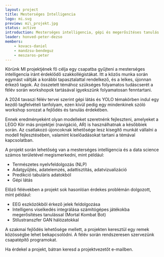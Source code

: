 ```yaml
---
layout: project
title: Mesterséges Intelligencia
logo: mi.svg
preview: mi\_projekt.jpg
status: active
introduction: Mesterséges intelligencia, gépi és megerősítéses tanulás módszereinek megismerése, alkalmazása.
leader: honved-peter-dezso
members:
    - kovacs-daniel
    - mandzsu-bendeguz
    - meszaros-peter
---
```


Körünk MI projektjének fő célja egy csapatba gyűjteni a mesterséges intelligencia iránt érdeklődő szakkollégistákat. Itt a közös munka során egymást váltják a korábbi tapasztalattal rendelkező, és a lelkes, újonnan érkező tagok. Az összetett témához szükséges folyamatos tudáscserét a félév során workshopok tartásával igyekszünk folyamatosan fenntartani.

A 2024 tavaszi félév tervei szerint gépi látás és YOLO témakörben indul egy kezdő tagfelvételi tanfolyam, ezen kívül pedig egy mindenkinek szóló workshop sorozat a fejlődés és tanulás érdekében.

Ennek eredményeként olyan modelleket szeretnénk fejleszteni, amelyeket a LEGO Kör más projektjei (navigáció, AR) is használhatnak a későbbiek során. Az csatlakozó újoncoknak lehetősége lesz kisegítő munkát vállalni a modell fejlesztésében, valamint kiselőadásokat tartani a témával kapcsolatban.

A projekt során lehetőség van a mesterséges intelligencia és a data science számos területével megismerkedni, mint például:

-   Természetes nyelvfeldolgozás (NLP)
-   Adatgyűjtés, adatelemzés, adattisztítás, adatvizualizáció
-   Predikció tabuláris adatokból
-   Gépi látás

Előző félévekben a projekt sok hasonlóan érdekes problémán dolgozott, mint például:

-   EEG eszközökből érkező jelek feldolgozása
-   Intelligens viselkedés integrálása számítógépes játékokba megerősítéses tanulással (Mortal Kombat Bot)
-   Stílustranszfer GAN hálózatokkal

A szakmai fejlődés lehetősége mellett, a projekten keresztül egy remek közösségbe lehet bekapcsolódni. A félév során rendszeresen szervezünk csapatépítő programokat.

Ha érdekel a projekt, bátran keresd a projektvezetőt e-mailben.
